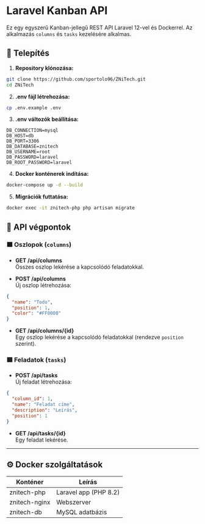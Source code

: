 # Laravel Kanban API

Ez egy egyszerű Kanban-jellegű REST API Laravel 12-vel és Dockerrel. Az alkalmazás `columns` és `tasks` kezelésére alkalmas.

## 🚀 Telepítés

1. **Repository klónozása:**

```bash
git clone https://github.com/sportolo96/ZNiTech.git
cd ZNiTech
```

2. **.env fájl létrehozása:**

```bash
cp .env.example .env
```

3. **.env változók beállítása:**

```
DB_CONNECTION=mysql
DB_HOST=db
DB_PORT=3306
DB_DATABASE=znitech
DB_USERNAME=root
DB_PASSWORD=laravel
DB_ROOT_PASSWORD=laravel
```

4. **Docker konténerek indítása:**

```bash
docker-compose up -d --build
```

5. **Migrációk futtatása:**

```bash
docker exec -it znitech-php php artisan migrate
```

## 🧪 API végpontok

### 🟧 Oszlopok (`columns`)

- **GET /api/columns**  
  Összes oszlop lekérése a kapcsolódó feladatokkal.

- **POST /api/columns**  
  Új oszlop létrehozása:

```json
{
  "name": "Todo",
  "position": 1,
  "color": "#FF0000"
}
```

- **GET /api/columns/{id}**  
  Egy oszlop lekérése a kapcsolódó feladatokkal (rendezve `position` szerint).

### 🟦 Feladatok (`tasks`)

- **POST /api/tasks**  
  Új feladat létrehozása:

```json
{
  "column_id": 1,
  "name": "Feladat címe",
  "description": "Leírás",
  "position": 1
}
```

- **GET /api/tasks/{id}**  
  Egy feladat lekérése.

---

## ⚙️ Docker szolgáltatások

| Konténer        | Leírás              |
|------------------|----------------------|
| znitech-php      | Laravel app (PHP 8.2) |
| znitech-nginx    | Webszerver            |
| znitech-db       | MySQL adatbázis       |
